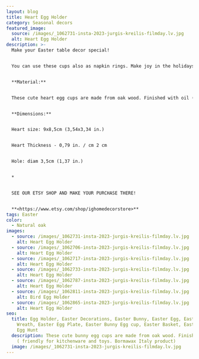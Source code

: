 ```yaml
---
layout: blog
title: Heart Egg Holder
category: Seasonal decors
featured_image:
  source: /images/_1062731-insta-2023-jurgis-kreilis-filmday.lv.jpg
  alt: Heart Egg Holder
description: >-
  Make your Easter table decor special!


  You can use these cups also as napkin rings. Make joy in the holidays at home with taste!


  **Material:**


  These cute heart egg cups are made from oak wood. Finished with oil ( friendly for kitchenware and toys. Bormawax Italy product)


  **Dimensions:**


  Heart size: 9x8,5cm (3,54x3,34 in.)


  Heart Thickness - 0,79 in. / cm 2 cm


  Hole: diam 3,5cm (1,37 in.)


  *


  SEE OUR ETSY SHOP AND MAKE YOUR PURCHASE THERE!


  **<https://www.etsy.com/shop/ighomedecorstore>**
tags: Easter
color:
  - Natural oak
images:
  - source: /images/_1062731-insta-2023-jurgis-kreilis-filmday.lv.jpg
    alt: Heart Egg Holder
  - source: /images/_1062706-insta-2023-jurgis-kreilis-filmday.lv.jpg
    alt: Heart Egg Holder
  - source: /images/_1062717-insta-2023-jurgis-kreilis-filmday.lv.jpg
    alt: Heart Egg Holder
  - source: /images/_1062733-insta-2023-jurgis-kreilis-filmday.lv.jpg
    alt: Heart Egg Holder
  - source: /images/_1062787-insta-2023-jurgis-kreilis-filmday.lv.jpg
    alt: Heart Egg Holder
  - source: /images/_1062811-insta-2023-jurgis-kreilis-filmday.lv.jpg
    alt: Bird Egg Holder
  - source: /images/_1062865-insta-2023-jurgis-kreilis-filmday.lv.jpg
    alt: Heart Egg Holder
seo:
  title: Egg Holder, Easter Decorations, Easter Bunny, Easter Egg, Easter Egg
    Wreath, Easter Egg Plate, Easter Bunny Egg cup, Easter Basket, Easter Gift,
    Egg Hunt
  description: These cute bunny egg cups are made from oak wood. Finished with oil
    ( friendly for kitchenware and toys. Bormawax Italy product)
  image: /images/_1062731-insta-2023-jurgis-kreilis-filmday.lv.jpg
---
```

